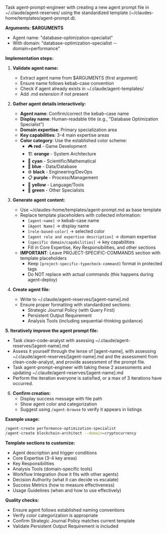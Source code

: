 Task agent-prompt-engineer with creating a new agent prompt file in ~/.claude/agent-reserves/ using the standardized template (~/claudes-home/templates/agent-prompt.d).

**Arguments: $ARGUMENTS**

- Agent name: "database-optimization-specialist"
- With domain: "database-optimization-specialist --domain=performance"

**Implementation steps:**

1. **Validate agent name:**
   - Extract agent name from $ARGUMENTS (first argument)
   - Ensure name follows kebab-case convention
   - Check if agent already exists in ~/.claude/agent-templates/
   - Add .md extension if not present

2. **Gather agent details interactively:**
   - **Agent name**: Confirm/correct the kebab-case name
   - **Display name**: Human-readable title (e.g., "Database Optimization Specialist")
   - **Domain expertise**: Primary specialization area
   - **Key capabilities**: 3-4 main expertise areas  
   - **Color category**: Use the established color scheme:
     - 🎮 **red** - Game Development
     - 🏗️ **orange** - System Architecture
     - 🔬 **cyan** - Scientific/Mathematical
     - 💾 **blue** - Data/Database
     - ⚙️ **black** - Engineering/DevOps
     - 📋 **purple** - Process/Management
     - 🔧 **yellow** - Language/Tools
     - 📝 **green** - Other Specialists

3. **Generate agent content:**
   - Use ~/claudes-home/templates/agent-prompt.md as base template
   - Replace template placeholders with collected information:
     - `[agent-name]` → kebab-case name
     - `[Agent Name]` → display name
     - `[role-based-color]` → selected color
     - `[agent role and expertise description]` → domain expertise
     - `[specific domain/capabilities]` → key capabilities
     - Fill in Core Expertise, Key Responsibilities, and other sections
   - **IMPORTANT**: Leave PROJECT-SPECIFIC-COMMANDS section with template placeholders
     - Keep `[project-specific-typecheck-command]` format in protected tags
     - Do NOT replace with actual commands (this happens during agent-deploy)

4. **Create agent file:**
   - Write to ~/.claude/agent-reserves/[agent-name].md
   - Ensure proper formatting with standardized sections:
     - Strategic Journal Policy (with Query First)
     - Persistent Output Requirement
     - Analysis Tools (including sequential-thinking guidance)

**5. Iteratively improve the agent prompt file:**

- Task clean-code-analyst with asessing ~/.claude/agent-reserves/[agent-name].md
- Assess it yourself through the lense of [agent-name], with assessing ~/.claude/agent-reserves/[agent-name].md and the assessment from clean-code-analyst, and provide assessment of the prompt file.
- Task agent-prompt-engineer with taking these 2 assessments and updating ~/.claude/agent-reserves/[agent-name].md
- Perform the iteration everyone is satisfied, or a max of 3 iterations have occurred.

6. **Confirm creation:**
   - Display success message with file path
   - Show agent color and categorization
   - Suggest using `/agent-browse` to verify it appears in listings

**Example usage:**

```bash
/agent-create performance-optimization-specialist
/agent-create blockchain-architect --domain=cryptocurrency
```

**Template sections to customize:**

- Agent description and trigger conditions
- Core Expertise (3-4 key areas)
- Key Responsibilities
- Analysis Tools (domain-specific tools)
- Workflow Integration (how it fits with other agents)
- Decision Authority (what it can decide vs escalate)
- Success Metrics (how to measure effectiveness)
- Usage Guidelines (when and how to use effectively)

**Quality checks:**

- Ensure agent follows established naming conventions
- Verify color categorization is appropriate
- Confirm Strategic Journal Policy matches current template
- Validate Persistent Output Requirement is included
